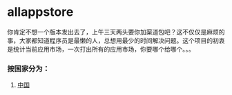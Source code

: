# allappstore
你肯定不想一个版本发出去了，上午三天两头要你加渠道包吧？这不仅仅是麻烦的事，大家都知道程序员是最懒的人，总想用最少的时间解决问题。这个项目的初衷是统计当前应用市场，一次打出所有的应用市场，你要哪个给哪个。。。


### 按国家分为：

1. [中国](CHINA.md)
